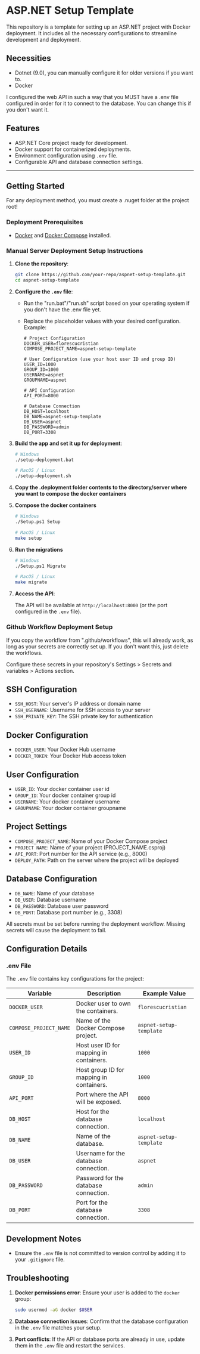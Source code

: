 # ASP.NET Setup Template

This repository is a template for setting up an ASP.NET project with Docker deployment. It includes all the necessary configurations to streamline development and deployment.

## Necessities

- Dotnet (9.0), you can manually configure it for older versions if you want to.
- Docker

I configured the web API in such a way that you MUST have a .env file configured in order for it to connect to the database. You can change this if you don't want it.

## Features

- ASP.NET Core project ready for development.
- Docker support for containerized deployments.
- Environment configuration using `.env` file.
- Configurable API and database connection settings.

---

## Getting Started

For any deployment method, you must create a .nuget folder at the project root!

### Deployment Prerequisites

- [Docker](https://www.docker.com/) and [Docker Compose](https://docs.docker.com/compose/install/) installed.

### Manual Server Deployment Setup Instructions

1. **Clone the repository**:

   ```bash
   git clone https://github.com/your-repo/aspnet-setup-template.git
   cd aspnet-setup-template
   ```

2. **Configure the `.env` file**:

   - Run the "run.bat"/"run.sh" script based on your operating system if you don't have the .env file yet.
   - Replace the placeholder values with your desired configuration. Example:

     ```env
     # Project Configuration
     DOCKER_USER=florescucristian
     COMPOSE_PROJECT_NAME=aspnet-setup-template

     # User Configuration (use your host user ID and group ID)
     USER_ID=1000
     GROUP_ID=1000
     USERNAME=aspnet
     GROUPNAME=aspnet

     # API Configuration
     API_PORT=8000

     # Database Connection
     DB_HOST=localhost
     DB_NAME=aspnet-setup-template
     DB_USER=aspnet
     DB_PASSWORD=admin
     DB_PORT=3308
     ```

3. **Build the app and set it up for deployment**:

   ```bash
   # Windows
   ./setup-deployment.bat
   
   # MacOS / Linux
   ./setup-deployment.sh
   ```

4. **Copy the .deployment folder contents to the directory/server where you want to compose the docker containers**
5. **Compose the docker containers**

    ```bash
    # Windows
    ./Setup.ps1 Setup

    # MacOS / Linux
    make setup
    ```

6. **Run the migrations**

    ```bash
    # Windows
    ./Setup.ps1 Migrate

    # MacOS / Linux
    make migrate
    ```

7. **Access the API**:

   The API will be available at `http://localhost:8000` (or the port configured in the `.env` file).

### Github Workflow Deployment Setup

If you copy the workflow from ".github/workflows", this will already work, as long as your secrets are correctly set up. If you don't want this, just delete the workflows.

Configure these secrets in your repository's Settings > Secrets and variables > Actions section.

## SSH Configuration
- `SSH_HOST`: Your server's IP address or domain name
- `SSH_USERNAME`: Username for SSH access to your server
- `SSH_PRIVATE_KEY`: The SSH private key for authentication

## Docker Configuration
- `DOCKER_USER`: Your Docker Hub username
- `DOCKER_TOKEN`: Your Docker Hub access token

## User Configuration
- `USER_ID`: Your docker container user id
- `GROUP_ID`: Your docker container group id
- `USERNAME`: Your docker container username
- `GROUPNAME`: Your docker container groupname

## Project Settings
- `COMPOSE_PROJECT_NAME`: Name of your Docker Compose project
- `PROJECT NAME`: Name of your project (PROJECT_NAME.csproj)
- `API_PORT`: Port number for the API service (e.g., 8000)
- `DEPLOY_PATH`: Path on the server where the project will be deployed

## Database Configuration
- `DB_NAME`: Name of your database
- `DB_USER`: Database username
- `DB_PASSWORD`: Database user password
- `DB_PORT`: Database port number (e.g., 3308)

All secrets must be set before running the deployment workflow. Missing secrets will cause the deployment to fail.

## Configuration Details

### .env File

The `.env` file contains key configurations for the project:

| Variable                | Description                                                   | Example Value          |
|-------------------------|---------------------------------------------------------------|------------------------|
| `DOCKER_USER`           | Docker user to own the containers.                            | `florescucristian`     |
| `COMPOSE_PROJECT_NAME`  | Name of the Docker Compose project.                           | `aspnet-setup-template`|
| `USER_ID`               | Host user ID for mapping in containers.                       | `1000`                |
| `GROUP_ID`              | Host group ID for mapping in containers.                      | `1000`                |
| `API_PORT`              | Port where the API will be exposed.                           | `8000`                |
| `DB_HOST`               | Host for the database connection.                             | `localhost`           |
| `DB_NAME`               | Name of the database.                                         | `aspnet-setup-template`|
| `DB_USER`               | Username for the database connection.                         | `aspnet`              |
| `DB_PASSWORD`           | Password for the database connection.                         | `admin`               |
| `DB_PORT`               | Port for the database connection.                             | `3308`                |

## Development Notes

- Ensure the `.env` file is not committed to version control by adding it to your `.gitignore` file.

## Troubleshooting

1. **Docker permissions error**:
   Ensure your user is added to the `docker` group:

   ```bash
   sudo usermod -aG docker $USER
   ```

2. **Database connection issues**:
   Confirm that the database configuration in the `.env` file matches your setup.

3. **Port conflicts**:
   If the API or database ports are already in use, update them in the `.env` file and restart the services.